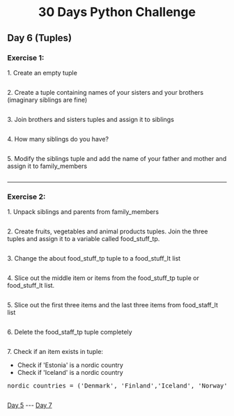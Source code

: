 <h1 align="center">30 Days Python Challenge</h1>
<h2>Day 6 (Tuples)</h2>
<h3>Exercise 1:</h3>
<p>1. Create an empty tuple</p>

```py
```

<p>2. Create a tuple containing names of your sisters and your brothers (imaginary siblings are fine)</p>

```py
```

<p>3. Join brothers and sisters tuples and assign it to siblings</p>

```py
```

<p>4. How many siblings do you have?</p>

```py
```

<p>5. Modify the siblings tuple and add the name of your father and mother and assign it to family_members</p>

```py
```

<hr>
<h3>Exercise 2:</h3>
<p>1. Unpack siblings and parents from family_members </p>

```py
```

<p>2. Create fruits, vegetables and animal products tuples. Join the three tuples and assign it to a variable called food_stuff_tp.
</p>

```py
```

<p>3. Change the about food_stuff_tp tuple to a food_stuff_lt list</p>

```py
```

<p>4. Slice out the middle item or items from the food_stuff_tp tuple or food_stuff_lt list.</p>

```py
```

<p>5. Slice out the first three items and the last three items from food_staff_lt list</p>

```py
```

<p>6. Delete the food_staff_tp tuple completely</p>

```py
```

<p>7. Check if an item exists in tuple:</p>
<ul>
    <li>Check if 'Estonia' is a nordic country</li>
    <li>Check if 'Iceland' is a nordic country</li>
</ul>

<pre>
nordic_countries = ('Denmark', 'Finland','Iceland', 'Norway', 'Sweden')
</pre>

```py
```

<a href="Day5.md">Day 5</a> --- <a href="Day7.md">Day 7</a>